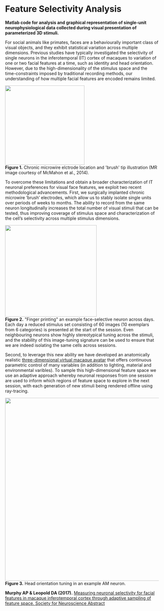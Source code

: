 # Feature Selectivity Analysis
<b>Matlab code for analysis and graphical representation of single-unit neurophysiological data collected during visual presentation of parameterized 3D stimuli.</b>

For social animals like primates, faces are a behaviourally important class of visual objects, and they exhibit statistical variation across multiple dimensions. Previous studies have typically investigated the selectivity of single neurons in the inferotemporal (IT) cortex of macaques to variation of one or two facial features at a time, such as identity and head orientation. However, due to the high-dimensionality of the stimulus space and the time-constraints imposed by traditional recording methods, our understanding of how multiple facial features are encoded remains limited. 

<dl><img src="https://user-images.githubusercontent.com/7523776/41604948-608d24a0-73ae-11e8-80d9-72db5f19a0d5.png" height=260> 
</br><b>Figure 1.</b> Chronic microwire elctrode location and 'brush' tip illustration (MR image courtesy of McMahon et al., 2014). 
</dl>

To overcome these limitations and obtain a broader characterization of IT neuronal preferences for visual face features, we exploit two recent methodological advancements. First, we surgically implanted chronic microwire ‘brush’ electrodes, which allow us to stably isolate single units over periods of weeks to months. The ability to record from the same neuron longitudinally increases the total number of visual stimuli that can be tested, thus improving coverage of stimulus space and characterization of the cell’s selectivity across multiple stimulus dimensions. 

<dl><img src="https://user-images.githubusercontent.com/7523776/41604954-643a99fc-73ae-11e8-9479-cffe8482a8d3.png" height=300>
</br><b>Figure 2.</b> "Finger printing" an example face-selective neuron across days. Each day a reduced stimulus set consisting of 60 images (10 exemplars from 6 categories) is presented at the start of the session. Even neighbouring neurons show highly stereotypical tuning across the stimuli, and the stability of this image-tuning signature can be used to ensure that we are indeed isolating the same cells across sessions. 
</dl>

Second, to leverage this new ability we have developed an anatomically realistic [three-dimensional virtual macaque avatar](https://github.com/MonkeyGone2Heaven/MacaqueBlender/wiki) that offers continuous parametric control of many variables (in addition to lighting, material and environmental varibles). To sample this high-dimensional feature space we use an adaptive approach whereby neuronal responses from one session are used to inform which regions of feature space to explore in the next session, with each generation of new stimuli being rendered offline using ray-tracing. 

<dl><img src="https://cloud.githubusercontent.com/assets/7523776/25898502/5c17dc8c-355a-11e7-91ed-9ceb096962eb.gif" width=600 height=600>
</br><b>Figure 3.</b> Head orientation tuning in an example AM neuron.
</dl>

<b>Murphy AP & Leopold DA (2017).</b> [Measuring neuronal selectivity for facial features in macaque inferotemporal cortex through adaptive sampling of feature space. Society for Neuroscience Abstract](https://www.researchgate.net/publication/323126846_Measuring_neuronal_selectivity_for_facial_features_in_macaque_inferotemporal_cortex_through_adaptive_sampling_of_feature_space)
